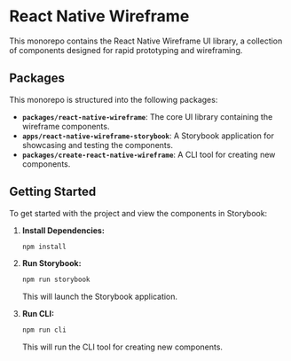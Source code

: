 # React Native Wireframe

This monorepo contains the React Native Wireframe UI library, a collection of components designed for rapid prototyping and wireframing.

## Packages

This monorepo is structured into the following packages:

- **`packages/react-native-wireframe`**: The core UI library containing the wireframe components.
- **`apps/react-native-wireframe-storybook`**: A Storybook application for showcasing and testing the components.
- **`packages/create-react-native-wireframe`**: A CLI tool for creating new components.

## Getting Started

To get started with the project and view the components in Storybook:

1.  **Install Dependencies:**

    ```bash
    npm install
    ```

2.  **Run Storybook:**

    ```bash
    npm run storybook
    ```

    This will launch the Storybook application.

3.  **Run CLI:**

    ```bash
    npm run cli
    ```

    This will run the CLI tool for creating new components.
